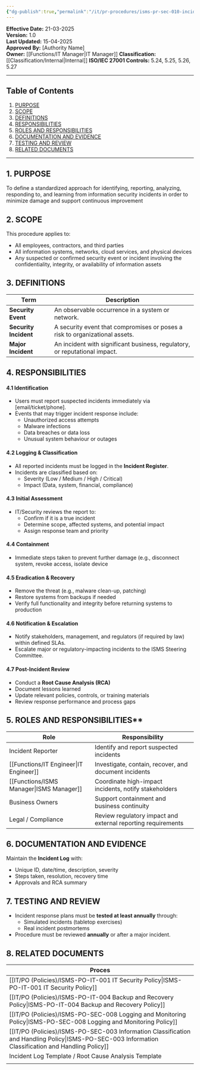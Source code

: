 ```yaml
---
{"dg-publish":true,"permalink":"/it/pr-procedures/isms-pr-sec-010-incident-response-procedure/","tags":["incident","response","procedure"]}
---
```


**Effective Date:** 21-03-2025  
**Version:** 1.0  
**Last Updated:** 15-04-2025  
**Approved By:** [Authority Name]  
**Owner:** [[Functions/IT Manager\|IT Manager]]
**Classification:** [[Classification/Internal\|Internal]]
**ISO/IEC 27001 Controls:** 5.24, 5.25, 5.26, 5.27

---
## **Table of Contents**  
1. [PURPOSE](#purpose)  
2. [SCOPE](#scope)  
3. [DEFINITIONS](#definitions)  
4. [RESPONSIBILITIES](#responsibilities)  
5. [ROLES AND RESPONSIBILITIES](#roles-and-responsibilities)  
6. [DOCUMENTATION AND EVIDENCE](#documentation-and-evidence)  
7. [TESTING AND REVIEW](#testing-and-review)  
8. [RELATED DOCUMENTS](#related-dodcuments)  

---
## **1. PURPOSE**  
To define a standardized approach for identifying, reporting, analyzing, responding to, and learning from information security incidents in order to minimize damage and support continuous improvement
## **2. SCOPE**
This procedure applies to:
- All employees, contractors, and third parties
- All information systems, networks, cloud services, and physical devices
- Any suspected or confirmed security event or incident involving the confidentiality, integrity, or availability of information assets  
## **3. DEFINITIONS**

| Term                      | Description                                                                 |
| ------------------------- | --------------------------------------------------------------------------- |
| **Security Event**        | An observable occurrence in a system or network.                            |
| **Security** **Incident** | A security event that compromises or poses a risk to organizational assets. |
| **Major Incident**        | An incident with significant business, regulatory, or reputational impact.  |
## **4. RESPONSIBILITIES**

#### 4.1 Identification

- Users must report suspected incidents immediately via [email/ticket/phone].
- Events that may trigger incident response include:
    - Unauthorized access attempts
    - Malware infections
    - Data breaches or data loss
    - Unusual system behaviour or outages
#### 4.2 Logging & Classification
- All reported incidents must be logged in the **Incident Register**.
- Incidents are classified based on:
    - Severity (Low / Medium / High / Critical)
    - Impact (Data, system, financial, compliance)
#### 4.3 Initial Assessment

- IT/Security reviews the report to:
    - Confirm if it is a true incident
    - Determine scope, affected systems, and potential impact
    - Assign response team and priority
#### 4.4 Containment
- Immediate steps taken to prevent further damage (e.g., disconnect system, revoke access, isolate device
#### 4.5 Eradication & Recovery
- Remove the threat (e.g., malware clean-up, patching)
- Restore systems from backups if needed
- Verify full functionality and integrity before returning systems to production
#### 4.6 Notification & Escalation
- Notify stakeholders, management, and regulators (if required by law) within defined SLAs.
- Escalate major or regulatory-impacting incidents to the ISMS Steering Committee.
#### 4.7 Post-Incident Review
- Conduct a **Root Cause Analysis (RCA)**
- Document lessons learned
- Update relevant policies, controls, or training materials
- Review response performance and process gaps
## 5. ROLES AND RESPONSIBILITIES**

| Role               | Responsibility                                               |
| ------------------ | ------------------------------------------------------------ |
| Incident Reporter  | Identify and report suspected incidents                      |
| [[Functions/IT Engineer\|IT Engineer]]    | Investigate, contain, recover, and document incidents        |
| [[Functions/ISMS Manager\|ISMS Manager]]   | Coordinate high-impact incidents, notify stakeholders        |
| Business Owners    | Support containment and business continuity                  |
| Legal / Compliance | Review regulatory impact and external reporting requirements |
## **6. DOCUMENTATION AND EVIDENCE**  
Maintain the **Incident Log** with:
- Unique ID, date/time, description, severity
- Steps taken, resolution, recovery time
- Approvals and RCA summary
## **7. TESTING AND REVIEW**
- Incident response plans must be **tested at least annually** through:
    - Simulated incidents (tabletop exercises)
    - Real incident postmortems
- Procedure must be reviewed **annually** or after a major incident.
## **8. RELATED DOCUMENTS**

| Proces                                                             |
| ------------------------------------------------------------------ |
| [[IT/PO (Policies)/ISMS-PO-IT-001 IT Security Policy\|ISMS-PO-IT-001 IT Security Policy]]                              |
| [[IT/PO (Policies)/ISMS-PO-IT-004 Backup and Recovery Policy\|ISMS-PO-IT-004 Backup and Recovery Policy]]                      |
| [[IT/PO (Policies)/ISMS-PO-SEC-008 Logging and Monitoring Policy\|ISMS-PO-SEC-008 Logging and Monitoring Policy]]                  |
| [[IT/PO (Policies)/ISMS-PO-SEC-003 Information Classification and Handling Policy\|ISMS-PO-SEC-003 Information Classification and Handling Policy]] |
| Incident Log Template / Root Cause Analysis Template               |
|                                                                    |











